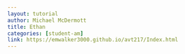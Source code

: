 ```yaml
---
layout: tutorial
author: Michael McDermott
title: Ethan
categories: [student-am]
link: https://emwalker3000.github.io/avt217/Index.html
---
```

